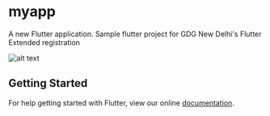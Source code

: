 # myapp

A new Flutter application.
Sample flutter project for GDG New Delhi's Flutter Extended registration




![alt text](https://preview.ibb.co/nOPwZo/Screenshot_2018_06_22_02_27_52.png)



## Getting Started

For help getting started with Flutter, view our online
[documentation](https://flutter.io/).
